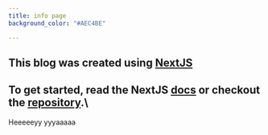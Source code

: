 ```yaml
---
title: info page
background_color: "#AEC4BE"

---
```

## This blog was created using [NextJS](https://nextjs.org/)

## To get started, read the NextJS [docs](https://nextjs.org/docs) or checkout the [repository](https://github.com/kendallstrautman/brevifolia-nextjs).\\

Heeeeeyy yyyaaaaa